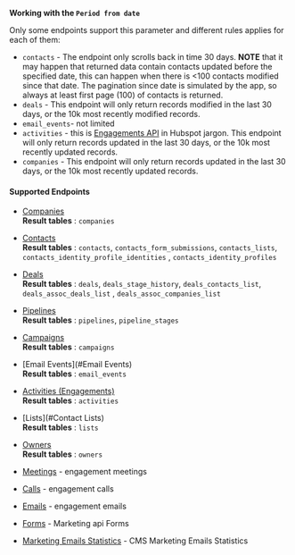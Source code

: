 **Working with the `Period from date`**

Only some endpoints support this parameter and different rules applies for each of them:

- `contacts` - The endpoint only scrolls back in time 30 days. **NOTE** that it may happen that returned data contain contacts updated before the specified date, 
this can happen when there is <100 contacts modified since that date. The pagination since date is simulated by the app, so always at least first page (100) of contacts is returned.
- `deals` - This endpoint will only return records modified in the last 30 days, or the 10k most recently modified records.
- `email_events`- not limited
- `activities` - this is [Engagements API](https://developers.hubspot.com/docs/methods/engagements/engagements-overview) in Hubspot jargon. This endpoint will only return records updated in the last 30 days, or the 10k most recently updated records.
- `companies` - This endpoint will only return records updated in the last 30 days, or the 10k most recently updated records.

#### Supported Endpoints

- [Companies](#Companies)  
  **Result tables** : `companies`
- [Contacts](#Contacts)  
  **Result tables** : `contacts`, `contacts_form_submissions`, `contacts_lists`, `contacts_identity_profile_identities`
  , `contacts_identity_profiles`

- [Deals](#Deals)  
  **Result tables** : `deals`, `deals_stage_history`, `deals_contacts_list`, `deals_assoc_deals_list`
  , `deals_assoc_companies_list`
- [Pipelines](#Pipelines)  
  **Result tables** : `pipelines`, `pipeline_stages`

- [Campaigns](#Campaigns)  
  **Result tables** : `campaigns`

- [Email Events](#Email Events)  
  **Result tables** : `email_events`
- [Activities (Engagements)](#Engagements)    
  **Result tables** : `activities`
- [Lists](#Contact Lists)    
  **Result tables** : `lists`
- [Owners](#Owners)    
  **Result tables** : `owners`
- [Meetings](https://developers.hubspot.com/docs/api/crm/meetings) - engagement meetings
- [Calls](https://developers.hubspot.com/docs/api/crm/calls) - engagement calls
- [Emails](https://developers.hubspot.com/docs/api/crm/emails) - engagement emails
- [Forms](https://developers.hubspot.com/docs/api/marketing/forms) - Marketing api Forms
- [Marketing Emails Statistics](https://legacydocs.hubspot.com/docs/methods/cms_email/get-all-marketing-email-statistics) - CMS Marketing Emails Statistics